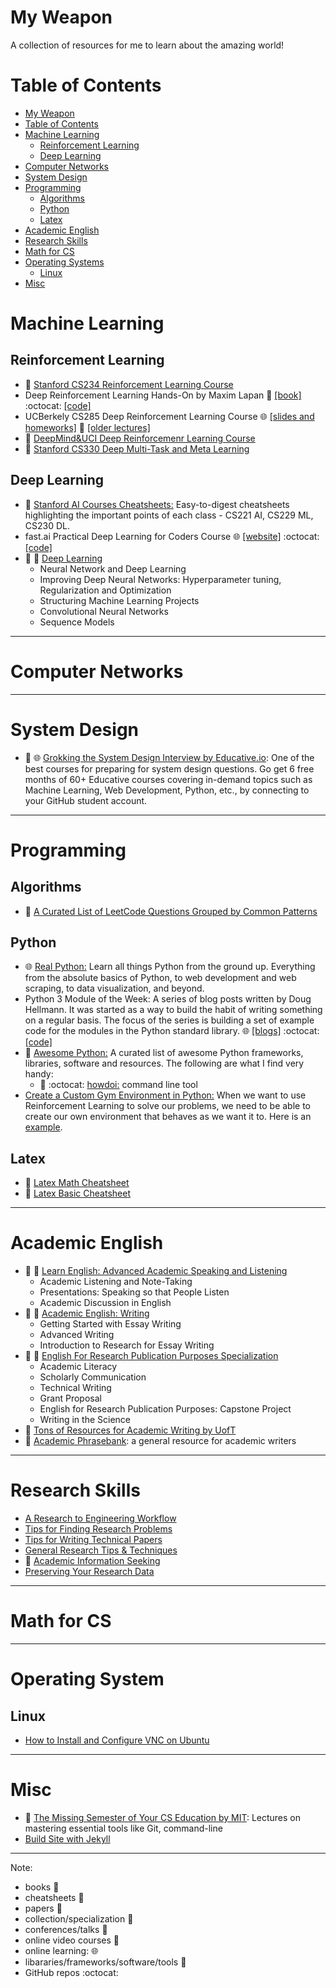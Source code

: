 
# My Weapon

A collection of resources for me to learn about the amazing world!

Table of Contents
=================

   * [My Weapon](#my-weapon)
   * [Table of Contents](#table-of-contents)
   * [Machine Learning](#machine-learning)
      * [Reinforcement Learning](#reinforcement-learning)
      * [Deep Learning](#deep-learning)
   * [Computer Networks](#computer-networks)
   * [System Design](#system-design)
   * [Programming](#programming)
      * [Algorithms](#algorithms)
      * [Python](#python)
      * [Latex](#latex)
   * [Academic English](#academic-english)
   * [Research Skills](#research-skills)
   * [Math for CS](#math-for-cs)
   * [Operating Systems](#operating-systems)
      * [Linux](#linux)
   * [Misc](#misc)


# Machine Learning
## Reinforcement Learning
* :movie_camera: [Stanford CS234 Reinforcement Learning Course](http://web.stanford.edu/class/cs234/index.html)
* Deep Reinforcement Learning Hands-On by Maxim Lapan :book: [[book]](https://www.packtpub.com/big-data-and-business-intelligence/deep-reinforcement-learning-hands?utm_source=github&utm_medium=repository&utm_campaign=9781788834247) :octocat: [[code]](https://github.com/PacktPublishing/Deep-Reinforcement-Learning-Hands-On)
* UCBerkely CS285 Deep Reinforcement Learning Course :globe_with_meridians: [[slides and homeworks]](http://rail.eecs.berkeley.edu/deeprlcourse/) :movie_camera: [[older lectures]]( https://m.youtube.com/playlist?list=PLkFD6_40KJIxJMR-j5A1mkxK26gh_qg37)
* :movie_camera: [DeepMind&UCI Deep Reinforcemenr Learning Course](https://m.youtube.com/playlist?list=PLqYmG7hTraZBKeNJ-JE_eyJHZ7XgBoAyb)
* :movie_camera: [Stanford CS330 Deep Multi-Task and Meta Learning](http://cs330.stanford.edu/)
## Deep Learning
* :pencil: [Stanford AI Courses Cheatsheets:](https://stanford.edu/~shervine/teaching/) Easy-to-digest cheatsheets highlighting the important points of each class - CS221 AI, CS229 ML, CS230 DL.
* fast.ai Practical Deep Learning for Coders Course :globe_with_meridians: [[website]](https://course.fast.ai/) :octocat: [[code]](https://github.com/fastai/course-v3)
* :open_file_folder: :movie_camera: [Deep Learning](https://www.coursera.org/specializations/deep-learning?utm_source=link&utm_medium=page_share&utm_content=xdp&utm_campaign=banner_button) 
	* Neural Network and Deep Learning
	* Improving Deep Neural Networks: Hyperparameter tuning, Regularization and Optimization
	* Structuring Machine Learning Projects
	* Convolutional Neural Networks
	* Sequence Models


---
# Computer Networks

---

# System Design

* :open_file_folder: :globe_with_meridians: [Grokking the System Design Interview by Educative.io](https://www.educative.io/courses/grokking-the-system-design-interview): One of the best courses for preparing for system design questions. Go get 6 free months of 60+ Educative courses covering in-demand topics such as Machine Learning, Web Development, Python, etc., by connecting to your GitHub student account.

---

# Programming 

## Algorithms
* :open_file_folder: [A Curated List of LeetCode Questions Grouped by Common Patterns](https://seanprashad.com/leetcode-patterns/)

## Python
* :globe_with_meridians: [Real Python:](https://realpython.com/) Learn all things Python from the ground up. Everything from the absolute basics of Python, to web development and web scraping, to data visualization, and beyond.
* Python 3 Module of the Week: A series of blog posts written by Doug Hellmann. It was started as a way to build the habit of writing something on a regular basis. The focus of the series is building a set of example code for the modules in the Python standard library. :globe_with_meridians: [[blogs]](https://pymotw.com/3/) :octocat: [[code]](https://bitbucket.org/dhellmann/pymotw/)
* :open_file_folder: [Awesome Python:](https://awesome-python.com/) A curated list of awesome Python frameworks, libraries, software and resources. The following are what I find very handy:
  * :wrench: :octocat: [howdoi:](https://github.com/gleitz/howdoi) command line tool
* [Create a Custom Gym Environment in Python:](https://medium.com/@apoddar573/making-your-own-custom-environment-in-gym-c3b65ff8cdaa) When we want to use Reinforcement Learning to solve our problems, we need to be able to create our own environment that behaves as we want it to. Here is an [example](https://towardsdatascience.com/creating-a-custom-openai-gym-environment-for-stock-trading-be532be3910e).

## Latex
* :pencil: [Latex Math Cheatsheet](https://www.math.uci.edu/~xiangwen/pdf/LaTeX-Math-Symbols.pdf)
* :pencil: [Latex Basic Cheatsheet](https://www.nyu.edu/projects/beber/files/Chang_LaTeX_sheet.pdf)

---
# Academic English
* :open_file_folder: :movie_camera: [Learn English: Advanced Academic Speaking and Listening](https://www.coursera.org/specializations/speaklistenenglish?utm_source=link&utm_medium=page_share&utm_content=xdp&utm_campaign=banner_button)
	* Academic Listening and Note-Taking 
	* Presentations: Speaking so that People Listen 
	* Academic Discussion in English
* :open_file_folder: :movie_camera: [Academic English: Writing](https://www.coursera.org/specializations/academic-english?utm_source=link&utm_medium=page_share&utm_content=xdp&utm_campaign=banner_button)
	* Getting Started with Essay Writing
	* Advanced Writing
	* Introduction to Research for Essay Writing
* :open_file_folder: :movie_camera: [English For Research Publication Purposes Specialization](https://www.coursera.org/specializations/english-for-research-publication-purposes?utm_source=link&utm_medium=page_share&utm_content=xdp&utm_campaign=banner_button)
  * Academic Literacy
  * Scholarly Communication
  * Technical Writing
  * Grant Proposal
  * English for Research Publication Purposes: Capstone Project
  * Writing in the Science
* :open_file_folder: [Tons of Resources for Academic Writing by UofT ](https://writing.utoronto.ca/)
* :wrench: [Academic Phrasebank](http://www.phrasebank.manchester.ac.uk/): a general resource for academic writers

---
# Research Skills
* [A Research to Engineering Workflow](http://dustintran.com/blog/a-research-to-engineering-workflow)
* [Tips for Finding Research Problems](https://www.cs.jhu.edu/~jason/advice/how-to-find-research-problems.html)
* [Tips for Writing Technical Papers](https://cs.stanford.edu/people/widom/paper-writing.html#acks)
* [General Research Tips & Techniques](https://www.umflint.edu/library/research-tips-techniques)
* :movie_camera: [Academic Information Seeking](https://www.coursera.org/learn/academicinfoseek?utm_source=link&utm_medium=page_share&utm_content=xdp&utm_campaign=banner_button)
* [Preserving Your Research Data](https://programminghistorian.org/en/lessons/preserving-your-research-data)

---
# Math for CS

---

# Operating System
## Linux
* [How to Install and Configure VNC on Ubuntu](https://www.digitalocean.com/community/tutorials/how-to-install-and-configure-vnc-on-ubuntu-18-04)


---
# Misc
* :open_file_folder: [The Missing Semester of Your CS Education by MIT](https://missing.csail.mit.edu): Lectures on mastering essential tools like Git, command-line
* [Build Site with Jekyll](https://github.com/feiwang20/my-weapon.wiki.git)

---
Note:
* books :book:
* cheatsheets :pencil:
* papers :page_facing_up:
* collection/specialization :open_file_folder:
* conferences/talks :speech_balloon:
* online video courses :movie_camera:
* online learning: :globe_with_meridians:
* libararies/frameworks/software/tools :wrench:
* GitHub repos :octocat:



